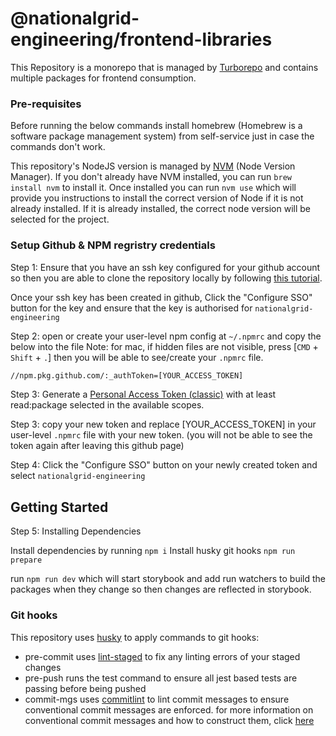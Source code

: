 # @nationalgrid-engineering/frontend-libraries

This Repository is a monorepo that is managed by [Turborepo](https://turbo.build/repo) and contains multiple packages for frontend consumption.

### Pre-requisites

Before running the below commands install homebrew (Homebrew is a software package management system) from self-service just in case the commands don't work.

This repository's NodeJS version is managed by [NVM](https://github.com/nvm-sh/nvm) (Node Version Manager). If you don't already have NVM installed, you can run `brew install nvm` to install it. Once installed you can run `nvm use` which will provide you instructions to install the correct version of Node if it is not already installed. If it is already installed, the correct node version will be selected for the project.



### Setup Github & NPM regristry credentials
Step 1: Ensure that you have an ssh key configured for your github account so then you are able to clone the repository locally by following [this tutorial](https://docs.github.com/en/authentication/connecting-to-github-with-ssh/adding-a-new-ssh-key-to-your-github-account).

Once your ssh key has been created in github, Click the "Configure SSO" button for the key and ensure that the key is authorised for `nationalgrid-engineering`

Step 2: open or create your user-level npm config at `~/.npmrc` and copy the below into the file
Note: for mac, if hidden files are not visible, press [`CMD` + `Shift` + `.`] then you will be able to see/create your `.npmrc` file.

```bash
//npm.pkg.github.com/:_authToken=[YOUR_ACCESS_TOKEN]
```

Step 3: Generate a [Personal Access Token (classic)](https://github.com/settings/tokens) with at least read:package selected in the available scopes.

Step 3: copy your new token and replace [YOUR_ACCESS_TOKEN] in your user-level `.npmrc` file with your new token. (you will not be able to see the token again after leaving this github page)

Step 4: Click the "Configure SSO" button on your newly created token and select `nationalgrid-engineering`

## Getting Started

Step 5: Installing Dependencies

Install dependencies by running `npm i`
Install husky git hooks `npm run prepare`

run `npm run dev` which will start storybook and add run watchers to build the packages when they change so then changes are reflected in storybook.

### Git hooks

This repository uses [husky](https://typicode.github.io/husky/#/) to apply commands to git hooks:

- pre-commit uses [lint-staged](https://github.com/okonet/lint-staged) to fix any linting errors of your staged changes
- pre-push runs the test command to ensure all jest based tests are passing before being pushed
- commit-mgs uses [commitlint](https://commitlint.js.org/#/) to lint commit messages to ensure conventional commit messages are enforced.
  for more information on conventional commit messages and how to construct them, click [here](https://www.conventionalcommits.org/en/v1.0.0/)
